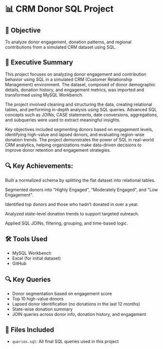 # 📊 CRM Donor SQL Project

## 🎯 Objective
To analyze donor engagement, donation patterns, and regional contributions from a simulated CRM dataset using SQL.

## 🧾 Executive Summary
This project focuses on analyzing donor engagement and contribution behavior using SQL in a simulated CRM (Customer Relationship Management) environment. The dataset, composed of donor demographic details, donation history, and engagement metrics, was imported and transformed using MySQL Workbench.

The project involved cleaning and structuring the data, creating relational tables, and performing in-depth analysis using SQL queries. Advanced SQL concepts such as JOINs, CASE statements, date conversions, aggregations, and subqueries were used to extract meaningful insights.

Key objectives included segmenting donors based on engagement levels, identifying high-value and lapsed donors, and evaluating region-wise donation trends. The project demonstrates the power of SQL in real-world CRM analytics, helping organizations make data-driven decisions to improve donor retention and engagement strategies.

## 🔍 Key Achievements:
Built a normalized schema by splitting the flat dataset into relational tables.

Segmented donors into "Highly Engaged", "Moderately Engaged", and "Low Engagement".

Identified top donors and those who hadn’t donated in over a year.

Analyzed state-level donation trends to support targeted outreach.

Applied SQL JOINs, filtering, grouping, and time-based logic.

## 🛠️ Tools Used
- MySQL Workbench
- Excel (for initial dataset)
- GitHub

## 🔍 Key Queries
- Donor segmentation based on engagement score
- Top 10 high-value donors
- Lapsed donor identification (no donations in the last 12 months)
- State-wise donation summary
- JOIN queries across donor info, donation history, and engagement

## 📂 Files Included
- `queries.sql`: All final SQL queries used in this project
  
